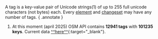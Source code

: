 A tag is a key-value pair of Unicode strings(1) of up to 255 full unicode characters (not bytes) each. Every [element](elements.md) and [changeset](changesets.md) may have any number of tags.
{ .annotate }

1. At this moment (april 2025) OSM API contains **12941 tags** with **101235 keys**. Current data [^^here^^](https://taginfo.openstreetmap.org/){:target="_blank"}.